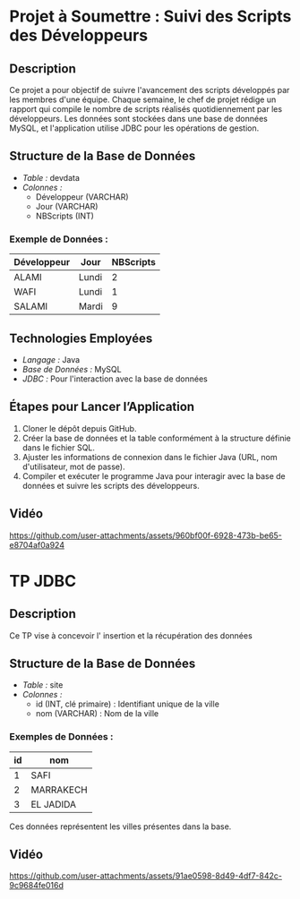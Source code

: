 # Projet à Soumettre : Suivi des Scripts des Développeurs

## Description
Ce projet a pour objectif de suivre l'avancement des scripts développés par les membres d'une équipe. Chaque semaine, le chef de projet rédige un rapport qui compile le nombre de scripts réalisés quotidiennement par les développeurs. Les données sont stockées dans une base de données MySQL, et l'application utilise JDBC pour les opérations de gestion.

## Structure de la Base de Données
- *Table :* devdata
- *Colonnes :*
  - Développeur (VARCHAR)
  - Jour (VARCHAR)
  - NBScripts (INT)

### Exemple de Données :
| Développeur | Jour    | NBScripts |
|-------------|---------|-----------|
| ALAMI       | Lundi   | 2         |
| WAFI        | Lundi   | 1         |
| SALAMI      | Mardi   | 9         |

## Technologies Employées
- *Langage :* Java
- *Base de Données :* MySQL
- *JDBC :* Pour l'interaction avec la base de données

## Étapes pour Lancer l’Application
1. Cloner le dépôt depuis GitHub.
2. Créer la base de données et la table conformément à la structure définie dans le fichier SQL.
3. Ajuster les informations de connexion dans le fichier Java (URL, nom d'utilisateur, mot de passe).
4. Compiler et exécuter le programme Java pour interagir avec la base de données et suivre les scripts des développeurs.

## Vidéo 

https://github.com/user-attachments/assets/960bf00f-6928-473b-be65-e8704af0a924


# TP JDBC 

## Description
Ce TP vise à concevoir l' insertion et la récupération des données

## Structure de la Base de Données
- *Table :* site
- *Colonnes :*
  - id (INT, clé primaire) : Identifiant unique de la ville
  - nom (VARCHAR) : Nom de la ville

### Exemples de Données :
| id  | nom        |
|-----|------------|
| 1   | SAFI       |
| 2   | MARRAKECH  |
| 3   | EL JADIDA  |

Ces données représentent les villes présentes dans la base.

## Vidéo

https://github.com/user-attachments/assets/91ae0598-8d49-4df7-842c-9c9684fe016d


